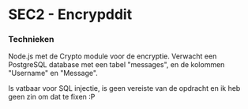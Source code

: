 # SEC2 - Encrypddit

### Technieken

Node.js met de Crypto module voor de encryptie. Verwacht een PostgreSQL database met een tabel "messages", en de kolommen "Username" en "Message".

Is vatbaar voor SQL injectie, is geen vereiste van de opdracht en ik heb geen zin om dat te fixen :P
